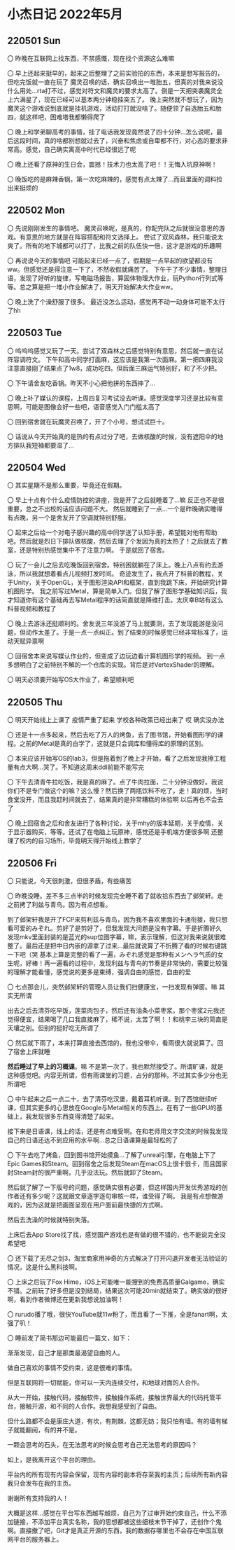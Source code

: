 # 小杰日记 2022年5月

## 220501 Sun

〇 昨晚在互联网上找东西，不禁感慨，现在找个资源这么难嘛

〇 早上还起来挺早的，起来之后整理了之前实验拍的东西，本来是想写报告的，但吃完饭就一直在玩了
魔灵召唤的话，确实召唤出一堆胎五，但真的对我来说没什么用处...rta打不过，感觉对符文和魔灵的要求太高了。倒是一天把突袭魔灵全上六满星了，现在已经可以基本两分钟稳挂突五了。
晚上突然就不想玩了，因为魔灵这个游戏说到底就是挂机游戏，活动打打就没啥了。随便领了自选胎五和胎四，就这样吧，困难塔我都懒得爬了

〇 晚上和学弟聊高考的事情，挂了电话我发现竟然说了四十分钟...怎么说呢，最后这段时间，真的啥都别想就过去了，兴奋和焦虑或自卑都不行，对心态的要求非常高。感觉，自己确实离高中时代已经很远了呢

〇 晚上还看了原神的生日会，震撼！技术力也太高了吧！！无悔入坑原神啊！

〇 晚饭吃的是麻辣香锅，第一次吃麻辣的，感觉有点太辣了...而且里面的调料捡出来挺烦的

## 220502 Mon

〇 先说刚刚发生的事情吧。
魔灵召唤呢，是真的，你配完队之后就很没意思的游戏。有意思的地方就是在阵容搭配和符文选择上。
尝试了双风森林，我只能说太爽了。所有的地下城都可以打了，比我之前的队伍快一倍，这才是游戏的乐趣啊

〇 再说说今天的事情吧
可能起来已经一点了，假期是一点早起的欲望都没有ww。但感觉还是得注意一下了，不然收假就痛苦了。
下午干了不少事情，整理日语，发现了好听的旋律，写电磁场报告，算固体物理大作业，玩Python行列式等等。总之算是把一堆小作业解决了，明天开始解决大作业ww。

〇 晚上洗了个澡舒服了很多。
最近没怎么运动，感觉再不动一动身体可能不太行了hh

## 220503 Tue

〇 呜呜呜感觉又玩了一天。尝试了双森林之后感觉特别有意思，然后就一直在试阵容调符文。
下午和高中同学打面麻，这应该是我第一次面麻。第一把四麻我没注意直接刚了结果点了1w8，成功吃四。但后面三麻运气特别好，和了不少把。

〇 下午请舍友吃香锅。昨天不小心把他拼的东西摔了...

〇 晚上补了媒认的课程，上周四复习考试没去听课。感觉深度学习还是比较有意思啊，可能是图像会好一些吧，语音感觉入门门槛太高了

〇 回到宿舍就在玩魔灵召唤了，开了个小号，想试试巨十。

〇 话说从今天开始真的是热的有点过分了吧，去做核酸的时候，没有遮阳伞的地方排队我短袖都要湿了...

## 220504 Wed

〇 其实星期不是那么重要，毕竟还在假期。

〇 早上十点有个什么疫情防控的讲座，我是开了之后就睡着了...嘛 反正也不是很重要，总之不出校的话应该问题不大。
然后就睡到了一点...一个是昨晚确实睡得有点晚，另一个是舍友开了空调就特别舒服。

〇 起来之后给一个对电子感兴趣的高中同学送了认知手册，希望能对他有帮助吧。然后就是烈日下排队做核酸，然后去理了个发因为真的太热了！之后就去了教室，还是特别热感觉集中不了注意力啊。
于是就回了宿舍。

〇 玩了一会儿之后去吃晚饭回到宿舍。特别困就躺在了床上。晚上八点有约去游泳，所以我就想着看点儿视频打发时间。
奇迹发生了，我点开了科普的教程，关于Unity，关于OpenGL，关于图形渲染API和框架，直到我跳下床，开始研究计算机图形学。
我之前写过Metal，算是简单入门。但我了解了图形学基础知识后，我才知道你有这个基础再去写Metal程序的话简直就是降维打击。太庆幸B站有这么科普视频和教程了

〇 晚上去游泳还挺顺利的。舍友说三年没游了马上就要测，去了发现能游是没问题，但动作太差了。于是一点一点纠正。到了结束的时候感觉已经非常标准了，运动天赋异禀啊

〇 回宿舍本来说写媒认作业的，但变成了边玩边看计算机图形学的视频。
到一点多想明白了之前特别不解的一个仓库的实现。背后是对VertexShader的理解。

〇 明天必须要开始写OS大作业了，希望顺利吧

## 220505 Thu

〇 明天开始线上上课了 疫情严重了起来 学校各种政策已经出来了 哎 确实没办法

〇 还是十一点多起来，然后去吃了万人的烤鱼，去了图书馆，开始看图形学的课程。之前的Metal是真的白学了，这就是只会调库和懂得库的原理的区别。

〇 本来应该开始写OS的lab3，但是拖着到了晚上才开始，看了之后发现我擦工程量有点大啊...哭了。不知道这周末ddl前能不能写完

〇 下午去清青牛拉吃饭，我是真的麻了。点了牛肉拉面，二十分钟没做好。我说你们不是专门做这个的嘛？这么慢？然后换了两瓶饮料不吃了，走！真的烦，当时食堂没开，而且我赶时间就去了，结果真的是非常糟糕的体验啊
以后再也不会去了

〇 晚上回宿舍之后和舍友进行了各种讨论，关于mhy的版本延期，关于疫情，关于显示器购买，等等。还试了在电脑上玩原神，感觉还是手机端方便很多啊
还整理了校内的自习场所，毕竟明天得开始线上教学了

## 220506 Fri

〇 只能说，今天很刺激，但很矛盾，有些痛苦

〇 昨晚没睡。差不多三点半的时候发现完全睡不着了就收拾东西去了邺架轩。走之前拷了利兹与青鸟。因为有点想看。

到了邺架轩我是开了FCP来剪利兹与青鸟，因为我不喜欢里面的卡通衔接，我只想看可爱的みぞれ。剪好了是剪好了，但我发现大问题是没有字幕。于是折腾好久发现mkv里面封装的是蓝光的sup位图字幕，嘛，表示理解，但这对我来说就很难整了。最后还是把中日内嵌的源拿了过来...最后就说算了不折腾了看的时候右键跳一下吧（哭
基本上算是完整的看了一遍，みぞれ感觉是那种有メンヘラ气质的女生呢，好棒！再一遍看的过程中，发现利兹与青鸟的节奏是非常快的，需要比较强的理解才能看懂，感觉说的更多是束缚，强调自由的感觉，自由的爱

〇 七点那会儿，突然邺架轩的管理人员让我们扫健康宝，一扫发现有弹窗。嘛 其实无所谓

出去之后去清芬吃早饭，莲菜肉包子，然后还有油条小菜枣浆。那个枣浆2元我还觉得便宜，结果喝了几口我直接麻了，稀不说，太苦了啊！！和桃李三块的简直是天壤之别。但别的挺好吃无所谓了

〇 然后就下雨了，本来打算直接去西馆的，我也没带伞，看雨很大就说算了。回了宿舍上床就睡

**然后睡过了早上的习概课**。嘛 不是第一次了，我也默然接受了。所谓旷课，就是这种感觉吧。内容无所谓，但有雨课堂的习题，占分的那种。不过其实多少分也无所谓吧

〇 中午起来之后一点二十，去了清芬吃汉堡，戴着耳机听课。到了西馆继续听课，但其实更多的心思放在Google与Metal相关的东西上。在有了一些GPU的基础上，我发现很多东西变得清楚了起来。

接下来是日语课，线上的话，还是有点难受啊。在和老师用文字交流的时候我发现自己的日语还达不到应用的水平啊...总之日语课算是最轻松的了

〇 下午去吃了烤鱼，回到图书馆开始摸鱼...了解了unreal引擎，在电脑上下了Epic Games和Steam。回到宿舍之后发现Steam在macOS上很卡很卡，而且国家封Steam封的很严重啊，几乎没法玩。然后就卸了Steam。

然后就了解了一下版号的问题，感觉确实很有必要，但这样国内开发优秀游戏的创作者还有多少呢？这就跟文章逐字逐句审核一样，谁受得了啊。
我是有点想做游戏的，因为这就是把画面呈现在用户面前最快捷的方式啊。

然后去洗澡的时候就特别失落。

上床后去App Store找了找，感觉国产游戏也是有做的很不错的，也不能说完全没希望吧

〇 还下载了无尽之剑3，淘宝商家用神奇的方式解决了打开闪退开发者无法验证的情况，这是什么黑科技啊。

〇 上床之后玩了Fox Hime，iOS上可能唯一能搜到的免费高质量Galgame，确实不错。之前玩了好多但是没到结局，结果这次可能20min就结束了。确实做的很好啊，看到作者微博还在更新我想说加油啊！

〇 rurudo播了哦，很快YouTube就11w粉了，而且看了一下推，全是fanart啊，太强了叭！

〇 睡前发了简书那边可能最后一篇文，如下：

渐渐发现，自己才是那类最渴望自由的人。

做自己喜欢的事情不受约束，这是很难的事情。

但是互联网将一切赋能，你可以一天内连续交付，和地球对面的人合作。

从大一开始，接触代码，接触软件，接触操作系统，接触世界最大的代码托管平台，接触开源，和不同的人合作。我想我感受到了自由。

但什么路都不会是康庄大道，有坎，有荆棘，这都无妨；我只怕有墙。有的墙有梯子就能翻阅，有的并不是。

一颗会思考的石头，在无法思考的时候会思考自己无法思考的原因吗？

如上，是我离开这个平台的理由。

平台内的所有现有内容会保留，现有内容的副本将存至我的主页；后续所有新内容我只会发布在我的主页。

谢谢所有支持我的人！

大概是这样...感觉在平台写东西越写越烦，自己为了过审开始约束自己，什么不添加链接，不添加平台真实名称，我的思想都被这些细枝末节干掉了，还创作个鬼啊。直接撤了吧，Git才是真正开源的东西，我的数据存哪里也不会存在中国互联网平台的服务器上。
